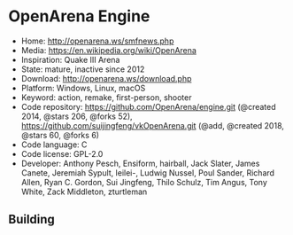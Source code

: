 # OpenArena Engine

- Home: http://openarena.ws/smfnews.php
- Media: https://en.wikipedia.org/wiki/OpenArena
- Inspiration: Quake III Arena
- State: mature, inactive since 2012
- Download: http://openarena.ws/download.php
- Platform: Windows, Linux, macOS
- Keyword: action, remake, first-person, shooter
- Code repository: https://github.com/OpenArena/engine.git (@created 2014, @stars 206, @forks 52), https://github.com/suijingfeng/vkOpenArena.git (@add, @created 2018, @stars 60, @forks 6)
- Code language: C
- Code license: GPL-2.0
- Developer: Anthony Pesch, Ensiform, hairball, Jack Slater, James Canete, Jeremiah Sypult, leilei-, Ludwig Nussel, Poul Sander, Richard Allen, Ryan C. Gordon, Sui Jingfeng, Thilo Schulz, Tim Angus, Tony White, Zack Middleton, zturtleman

## Building
